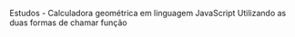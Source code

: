 Estudos - Calculadora geométrica em linguagem JavaScript
Utilizando as duas formas de chamar função
